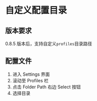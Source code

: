 # 自定义配置目录

## 版本要求

0.8.5 版本后，支持自定义`profiles`目录路径

## 配置文件

1. 进入 Settings 界面
2. 滚动至 Profiles 栏
3. 点击 Folder Path 右边 Select 按钮
4. 选择目录
